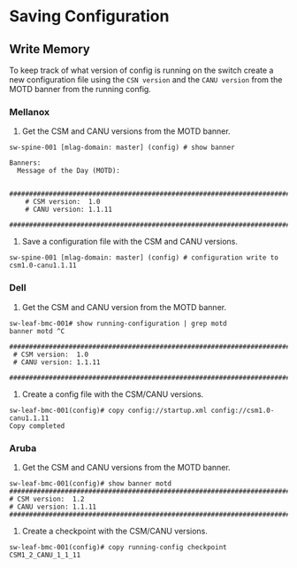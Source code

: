 # Saving Configuration

## Write Memory

To keep track of what version of config is running on the switch create a new configuration file using the `CSN version` and the `CANU version` from the MOTD banner from the running config.

### Mellanox

1. Get the CSM and CANU versions from the MOTD banner.

```
sw-spine-001 [mlag-domain: master] (config) # show banner 

Banners:
  Message of the Day (MOTD):
    
    ###############################################################################
    # CSM version:  1.0
    # CANU version: 1.1.11
    ###############################################################################
```

1. Save a configuration file with the CSM and CANU versions.

```
sw-spine-001 [mlag-domain: master] (config) # configuration write to csm1.0-canu1.1.11
```

### Dell

1. Get the CSM and CANU version from the MOTD banner.

```
sw-leaf-bmc-001# show running-configuration | grep motd
banner motd ^C
 ###############################################################################
 # CSM version:  1.0
 # CANU version: 1.1.11
 ###############################################################################
 ```

1. Create a config file with the CSM/CANU versions.

 ```
sw-leaf-bmc-001(config)# copy config://startup.xml config://csm1.0-canu1.1.11
Copy completed
 ```

### Aruba

1. Get the CSM and CANU versions from the MOTD banner.

 ```
sw-leaf-bmc-001(config)# show banner motd 
###############################################################################
# CSM version:  1.2
# CANU version: 1.1.11
###############################################################################
 ```

1. Create a checkpoint with the CSM/CANU versions.

 ```
sw-leaf-bmc-001(config)# copy running-config checkpoint CSM1_2_CANU_1_1_11
 ```

